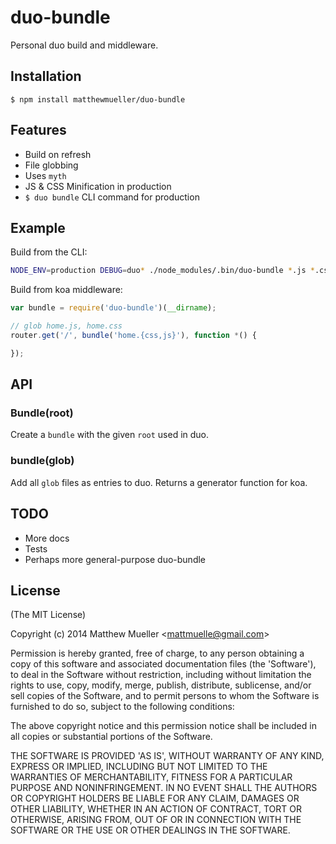 
# duo-bundle

  Personal duo build and middleware.

## Installation

    $ npm install matthewmueller/duo-bundle

## Features

  - Build on refresh
  - File globbing
  - Uses `myth`
  - JS & CSS Minification in production
  - `$ duo bundle` CLI command for production

## Example

Build from the CLI:

```bash
NODE_ENV=production DEBUG=duo* ./node_modules/.bin/duo-bundle *.js *.css
```

Build from koa middleware:

```js
var bundle = require('duo-bundle')(__dirname);

// glob home.js, home.css
router.get('/', bundle('home.{css,js}'), function *() {

});
```

## API

### Bundle(root)

Create a `bundle` with the given `root` used in duo.

### bundle(glob)

Add all `glob` files as entries to duo. Returns a generator function for koa.

## TODO

- More docs
- Tests
- Perhaps more general-purpose duo-bundle

## License

(The MIT License)

Copyright (c) 2014 Matthew Mueller &lt;mattmuelle@gmail.com&gt;

Permission is hereby granted, free of charge, to any person obtaining
a copy of this software and associated documentation files (the
'Software'), to deal in the Software without restriction, including
without limitation the rights to use, copy, modify, merge, publish,
distribute, sublicense, and/or sell copies of the Software, and to
permit persons to whom the Software is furnished to do so, subject to
the following conditions:

The above copyright notice and this permission notice shall be
included in all copies or substantial portions of the Software.

THE SOFTWARE IS PROVIDED 'AS IS', WITHOUT WARRANTY OF ANY KIND,
EXPRESS OR IMPLIED, INCLUDING BUT NOT LIMITED TO THE WARRANTIES OF
MERCHANTABILITY, FITNESS FOR A PARTICULAR PURPOSE AND NONINFRINGEMENT.
IN NO EVENT SHALL THE AUTHORS OR COPYRIGHT HOLDERS BE LIABLE FOR ANY
CLAIM, DAMAGES OR OTHER LIABILITY, WHETHER IN AN ACTION OF CONTRACT,
TORT OR OTHERWISE, ARISING FROM, OUT OF OR IN CONNECTION WITH THE
SOFTWARE OR THE USE OR OTHER DEALINGS IN THE SOFTWARE.

